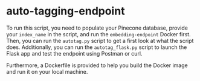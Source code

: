 # auto-tagging-endpoint

To run this script, you need to populate your Pinecone database, provide your `index_name` in the script, and run the `embedding-endpoint` Docker first. Then, you can run the `autotag.py` script to get a first look at what the script does. Additionally, you can run the `autotag_flask.py` script to launch the Flask app and test the endpoint using Postman or curl.

Furthermore, a Dockerfile is provided to help you build the Docker image and run it on your local machine.
